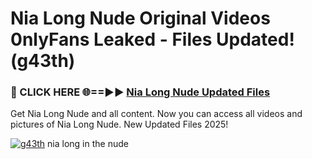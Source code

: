# Nia Long Nude Original Videos 0nlyFans Leaked - Files Updated! (g43th)

<h3>🔴 CLICK HERE 🌐==►► <a href="https://tinyurl.com/4mcuefdz" rel="nofollow">Nia Long Nude Updated Files</a></h3>

Get Nia Long Nude and all content. Now you can access all videos and pictures of Nia Long Nude. New Updated Files 2025!

[![g43th](https://i.imgur.com/StAQSOY.gif)](https://tinyurl.com/4mcuefdz)
nia long in the nude